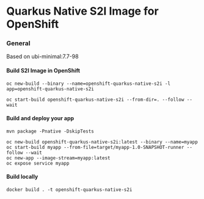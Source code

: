# Quarkus Native S2I Image for OpenShift

### General

Based on ubi-minimal:7.7-98


#### Build S2I Image in OpenShift

	oc new-build --binary --name=openshift-quarkus-native-s2i -l app=openshift-quarkus-native-s2i
	
	oc start-build openshift-quarkus-native-s2i --from-dir=. --follow --wait	

#### Build and deploy your app

	mvn package -Pnative -DskipTests

	oc new-build openshift-quarkus-native-s2i:latest --binary --name=myapp
	oc start-build myapp --from-file=target/myapp-1.0-SNAPSHOT-runner --follow --wait
	oc new-app --image-stream=myapp:latest
	oc expose service myapp
   
  

#### Build locally

	docker build . -t openshift-quarkus-native-s2i